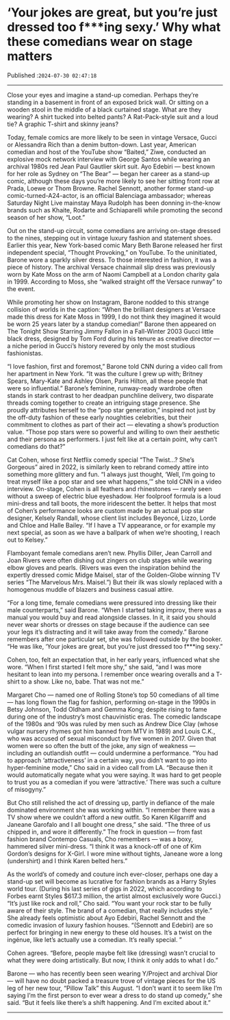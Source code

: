 # ‘Your jokes are great, but you’re just dressed too f***ing sexy.’ Why what these comedians wear on stage matters

Published :`2024-07-30 02:47:18`

---

Close your eyes and imagine a stand-up comedian. Perhaps they’re standing in a basement in front of an exposed brick wall. Or sitting on a wooden stool in the middle of a black curtained stage. What are they wearing? A shirt tucked into belted pants? A Rat-Pack-style suit and a loud tie? A graphic T-shirt and skinny jeans?

Today, female comics are more likely to be seen in vintage Versace, Gucci or Alessandra Rich than a denim button-down. Last year, American comedian and host of the YouTube show “Baited,” Ziwe, conducted an explosive mock network interview with George Santos while wearing an archival 1980s red Jean Paul Gautlier skirt suit. Ayo Edebiri — best known for her role as Sydney on “The Bear” — began her career as a stand-up comic, although these days you’re more likely to see her sitting front row at Prada, Loewe or Thom Browne. Rachel Sennott, another former stand-up comic-turned-A24-actor, is an official Balenciaga ambassador; whereas Saturday Night Live mainstay Maya Rudolph has been donning in-the-know brands such as Khaite, Rodarte and Schiaparelli while promoting the second season of her show, “Loot.”

Out on the stand-up circuit, some comedians are arriving on-stage dressed to the nines, stepping out in vintage luxury fashion and statement shoes. Earlier this year, New York-based comic Mary Beth Barone released her first independent special, “Thought Provoking,” on YouTube. To the uninitiated, Barone wore a sparkly silver dress. To those interested in fashion, it was a piece of history. The archival Versace chainmail slip dress was previously worn by Kate Moss on the arm of Naomi Campbell at a London charity gala in 1999. According to Moss, she “walked straight off the Versace runway” to the event.

While promoting her show on Instagram, Barone nodded to this strange collision of worlds in the caption: “When the brilliant designers at Versace made this dress for Kate Moss in 1999, I do not think they imagined it would be worn 25 years later by a standup comedian!” Barone then appeared on The Tonight Show Starring Jimmy Fallon in a Fall-Winter 2003 Gucci little black dress, designed by Tom Ford during his tenure as creative director — a niche period in Gucci’s history revered by only the most studious fashionistas.

“I love fashion, first and foremost,” Barone told CNN during a video call from her apartment in New York. “It was the culture I grew up with; Britney Spears, Mary-Kate and Ashley Olsen, Paris Hilton, all these people that were so influential.” Barone’s feminine, runway-ready wardrobe often stands in stark contrast to her deadpan punchline delivery, two disparate threads coming together to create an intriguing stage presence. She proudly attributes herself to the “pop star generation,” inspired not just by the off-duty fashion of these early noughties celebrities, but their commitment to clothes as part of their act — elevating a show’s production value. “Those pop stars were so powerful and willing to own their aesthetic and their persona as performers. I just felt like at a certain point, why can’t comedians do that?”

Cat Cohen, whose first Netflix comedy special “The Twist…? She’s Gorgeous” aired in 2022, is similarly keen to rebrand comedy attire into something more glittery and fun. “I always just thought, ‘Well, I’m going to treat myself like a pop star and see what happens,’” she told CNN in a video interview. On-stage, Cohen is all feathers and rhinestones — rarely seen without a sweep of electric blue eyeshadow. Her foolproof formula is a loud mini-dress and tall boots, the more iridescent the better. It helps that most of Cohen’s performance looks are custom made by an actual pop star designer, Kelsely Randall, whose client list includes Beyoncé, Lizzo, Lorde and Chloe and Halle Bailey. “If I have a TV appearance, or for example my next special, as soon as we have a ballpark of when we’re shooting, I reach out to Kelsey.”

Flamboyant female comedians aren’t new. Phyllis Diller, Jean Carroll and Joan Rivers were often dishing out zingers on club stages while wearing elbow gloves and pearls. (Rivers was even the inspiration behind the expertly dressed comic Midge Maisel, star of the Golden-Globe winning TV series “The Marvelous Mrs. Maisel.”) But their ilk was slowly replaced with a homogenous muddle of blazers and business casual attire.

“For a long time, female comedians were pressured into dressing like their male counterparts,” said Barone. “When I started taking improv, there was a manual you would buy and read alongside classes. In it, it said you should never wear shorts or dresses on stage because if the audience can see your legs it’s distracting and it will take away from the comedy.” Barone remembers after one particular set, she was followed outside by the booker. “He was like, ‘Your jokes are great, but you’re just dressed too f***ing sexy.”

Cohen, too, felt an expectation that, in her early years, influenced what she wore. “When I first started I felt more shy,” she said, “and I was more hesitant to lean into my persona. I remember once wearing overalls and a T-shirt to a show. Like no, babe. That was not me.”

Margaret Cho — named one of Rolling Stone’s top 50 comedians of all time — has long flown the flag for fashion, performing on-stage in the 1990s in Betsy Johnson, Todd Oldham and Gemma Kong; despite rising to fame during one of the industry’s most chauvinistic eras. The comedic landscape of the 1980s and ‘90s was ruled by men such as Andrew Dice Clay (whose vulgar nursery rhymes got him banned from MTV in 1989) and Louis C.K., who was accused of sexual misconduct by five women in 2017. Given that women were so often the butt of the joke, any sign of weakness — including an outlandish outfit — could undermine a performance. “You had to approach ‘attractiveness’ in a certain way, you didn’t want to go into hyper-feminine mode,” Cho said in a video call from LA. “Because then it would automatically negate what you were saying. It was hard to get people to trust you as a comedian if you were ‘attractive.’ There was such a culture of misogyny.”

But Cho still relished the act of dressing up, partly in defiance of the male dominated environment she was working within. “I remember there was a TV show where we couldn’t afford a new outfit. So Karen Kilgarriff and Janeane Garofalo and I all bought one dress,” she said. “The three of us chipped in, and wore it differently.” The frock in question — from fast fashion brand Contempo Casuals, Cho remembers — was a boxy, hammered silver mini-dress. “I think it was a knock-off of one of Kim Gordon’s designs for X-Girl. I wore mine without tights, Janeane wore a long (undershirt) and I think Karen belted hers.”

As the world’s of comedy and couture inch ever-closer, perhaps one day a stand-up set will become as lucrative for fashion brands as a Harry Styles world tour. (During his last series of gigs in 2022, which according to Forbes earnt Styles $617.3 million, the artist almost exclusively wore Gucci.) “It’s just like rock and roll,” Cho said. “You want your rock star to be fully aware of their style. The brand of a comedian, that really includes style.” She already feels optimistic about Ayo Edebiri, Rachel Sennott and the comedic invasion of luxury fashion houses. “(Sennott and Edebiri) are so perfect for bringing in new energy to these old houses. It’s a twist on the ingénue, like let’s actually use a comedian. It’s really special. ”

Cohen agrees. “Before, people maybe felt like (dressing) wasn’t crucial to what they were doing artistically. But now, I think it only adds to what I do.”

Barone — who has recently been seen wearing Y/Project and archival Dior — will have no doubt packed a treasure trove of vintage pieces for the US leg of her new tour, “Pillow Talk” this August. “I don’t want it to seem like I’m saying I’m the first person to ever wear a dress to do stand up comedy,” she said. “But it feels like there’s a shift happening. And I’m excited about it.”

---

